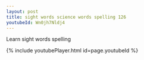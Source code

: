 ```yaml
---
layout: post
title: sight words science words spelling 126
youtubeId: Wn0jh7Nldj4
---
```

 
 
Learn sight words spelling
 
 
 
 
{% include youtubePlayer.html id=page.youtubeId %}
 
 
